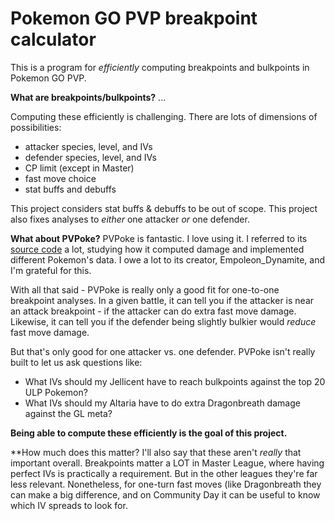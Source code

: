 # Pokemon GO PVP breakpoint calculator

This is a program for *efficiently* computing breakpoints and bulkpoints in Pokemon GO PVP.

**What are breakpoints/bulkpoints?** ...

Computing these efficiently is challenging. There are lots of dimensions of possibilities:
 - attacker species, level, and IVs
 - defender species, level, and IVs
 - CP limit (except in Master)
 - fast move choice
 - stat buffs and debuffs

This project considers stat buffs & debuffs to be out of scope.
This project also fixes analyses to _either_ one attacker _or_ one defender.

**What about PVPoke?** PVPoke is fantastic. I love using it.
I referred to its [source code](https://github.com/pvpoke/pvpoke/) a lot, studying how it computed damage and implemented different Pokemon's data.
I owe a lot to its creator, Empoleon_Dynamite, and I'm grateful for this.

With all that said - PVPoke is really only a good fit for one-to-one breakpoint analyses.
In a given battle, it can tell you if the attacker is near an attack breakpoint - if the attacker can do extra fast move damage.
Likewise, it can tell you if the defender being slightly bulkier would *reduce* fast move damage.

But that's only good for one attacker vs. one defender.
PVPoke isn't really built to let us ask questions like:
 - What IVs should my Jellicent have to reach bulkpoints against the top 20 ULP Pokemon?
 - What IVs should my Altaria have to do extra Dragonbreath damage against the GL meta?

**Being able to compute these efficiently is the goal of this project.**



**How much does this matter?
I'll also say that these aren't _really_ that important overall.
Breakpoints matter a LOT in Master League, where having perfect IVs is practically a requirement.
But in the other leagues they're far less relevant.
Nonetheless, for one-turn fast moves (like Dragonbreath they can make a big difference, and on
Community Day it can be useful to know which IV spreads to look for.
